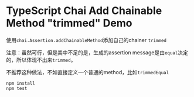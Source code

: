 TypeScript Chai Add Chainable Method "trimmed" Demo
===================================================

使用`chai.Assertion.addChainableMethod`添加自己的chainer `trimmed`

注意：虽然可行，但是美中不足的是，生成的assertion message是由`equal`决定的，所以体现不出来`trimmed`。

不推荐这种做法，不如直接定义一个普通的method，比如`trimmedEqual`

```
npm install
npm test
```
